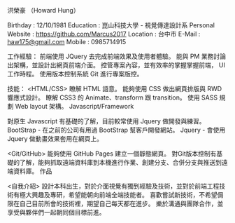 洪榮豪 （Howard Hung）

Birthday : 12/10/1981
Education : 崑山科技大學 - 視覺傳達設計系
Personal Website : https://github.com/Marcus2017
Location : 台中市
E-Mail : haw175@gmail.com
Mobile : 0985714915

工作經驗：
前端使用 JQuery 去完成前端效果及使用者體驗。
能與 PM 業務討論出架構，並設計出網頁前端介面。
控管專案內容，並有效率的掌握掌握前端， UI 工作時程。
使用版本控制系統 Git 進行專案版控。


技能：
<HTML/CSS>
瞭解 HTML 語意。
能夠使用 CSS 做出網頁排版與 RWD 響應式設計。
瞭解 CSS3 的 Animate、transform 跟 transition。
使用 SASS 規劃 Web layout 架構。
Javascript/Framework

對原生 Javascript 有基礎的了解，目前較常使用 Jquery 做開發與練習。
BootStrap - 在之前的公司有用過 BootStrap 幫客戶開發網站。
Jquery - 會使用 Jquery 做動畫效果套用在網頁上。

<Git/GitHub>
能夠使用 GitHub Pages 建立一個靜態網頁。
對Git版本控制有基礎的了解，能夠抓取遠端資料庫到本機進行作業、創建分支、合併分支與推送到遠端資料庫。
作品

<自我介紹>
設計本科出生，對於介面視覺有獨到經驗及技術，並對於前端工程技術有極大興趣及專研，希望能朝向前端全端技能者。
喜歡嘗試新技術，不希望侷限在自己目前所會的技術裡，期望自己每天都在進步。
樂於溝通與團隊合作，並享受與夥伴們一起朝同個目標前進。
